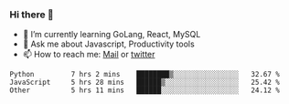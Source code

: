 ### Hi there 👋

- 🌱 I’m currently learning GoLang, React, MySQL
- 💬 Ask me about Javascript, Productivity tools 
- 📫 How to reach me: [Mail](mailto:kvaishak47@gmail.com) or [twitter](https://twitter.com/kvaish4k)

<!--START_SECTION:waka-->

```text
Python         7 hrs 2 mins    ████████▒░░░░░░░░░░░░░░░░   32.67 %
JavaScript     5 hrs 28 mins   ██████▒░░░░░░░░░░░░░░░░░░   25.42 %
Other          5 hrs 11 mins   ██████░░░░░░░░░░░░░░░░░░░   24.12 %
```

<!--END_SECTION:waka-->
